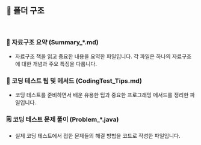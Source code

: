 ## 📂 폴더 구조

<br>

### 📓️ 자료구조 요약 (Summary_*.md)
  - 자료구조 책을 읽고 중요한 내용을 요약한 파일입니다. 각 파일은 하나의 자료구조에 대한 개념과 주요 특징을 다룹니다.
### 📓️ 코딩 테스트 팁 및 메서드 (CodingTest_Tips.md)
  - 코딩 테스트를 준비하면서 배운 유용한 팁과 중요한 프로그래밍 메서드를 정리한 파일입니다. 
### 🗒️ 코딩 테스트 문제 풀이 (Problem_*.java)
  - 실제 코딩 테스트에서 접한 문제들의 해결 방법을 코드로 작성한 파일입니다.